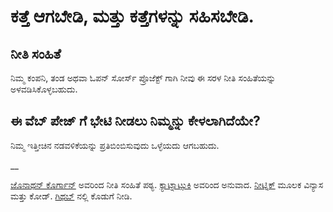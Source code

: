 # ಕತ್ತೆ ಆಗಬೇಡಿ, ಮತ್ತು ಕತ್ತೆಗಳನ್ನು ಸಹಿಸಬೇಡಿ.

## ನೀತಿ ಸಂಹಿತೆ

ನಿಮ್ಮ ಕಂಪನಿ, ತಂಡ ಅಥವಾ ಓಪನ್ ಸೋರ್ಸ್ ಪ್ರೊಜೆಕ್ಟ್ ಗಾಗಿ ನೀವು ಈ ಸರಳ ನೀತಿ ಸಂಹಿತೆಯನ್ನು ಅಳವಡಿಸಿಕೊಳ್ಳಬಹುದು.

## ಈ ವೆಬ್ ಪೇಜ್ ಗೆ ಭೇಟಿ ನೀಡಲು ನಿಮ್ಮನ್ನು ಕೇಳಲಾಗಿದೆಯೇ?

ನಿಮ್ಮ ಇತ್ತೀಚಿನ ನಡವಳಿಕೆಯನ್ನು ಪ್ರತಿಬಿಂಬಿಸುವುದು ಒಳ್ಳೆಯದು ಆಗಬಹುದು.

__

[ಜೊನಾಥನ್ ಕೊರ್ಗಾನ್](https://keybase.io/jcorgan) ಅವರಿಂದ ನೀತಿ ಸಂಹಿತೆ ಪಠ್ಯ. [ಕ್ಯಾಟ್ನಾಟ್ಸುಕಿ](https://profile.omg.lol/catnatsuki) ಅವರಿಂದ ಅನುವಾದ. [ನೀಟ್ನಿಕ್](https://neatnik.net/) ಮೂಲಕ ವಿನ್ಯಾಸ ಮತ್ತು ಕೋಡ್. [ಗಿಥಬ್](https://github.com/neatnik/asshole.fyi) ನಲ್ಲಿ ಕೊಡುಗೆ ನೀಡಿ.
